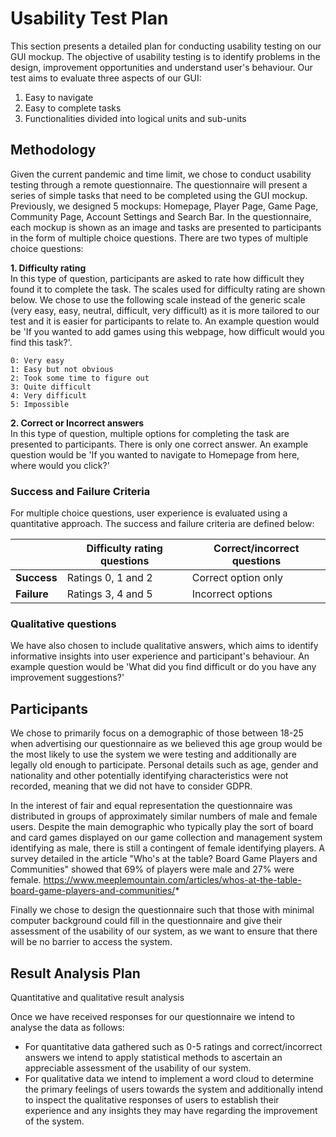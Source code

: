 # Usability Test Plan
This section presents a detailed plan for conducting usability testing on our GUI mockup. 
The objective of usability testing is to identify problems in the design, improvement opportunities and understand user's behaviour.
Our test aims to evaluate three aspects of our GUI: <br>
1. Easy to navigate 
2. Easy to complete tasks
3. Functionalities divided into logical units and sub-units

## Methodology
Given the current pandemic and time limit, we chose to conduct usability testing through a remote questionnaire.
The questionnaire will present a series of simple tasks that need to be completed using the GUI mockup.
Previously, we designed 5 mockups: Homepage, Player Page, Game Page, Community Page, Account Settings and Search Bar.
In the questionnaire, each mockup is shown as an image and tasks are presented to participants in the form of multiple choice questions.
There are two types of multiple choice questions: <br>

**1. Difficulty rating** <br>
In this type of question, participants are asked to rate how difficult they found it to complete the task.
The scales used for difficulty rating are shown below. 
We chose to use the following scale instead of the generic scale (very easy, easy, neutral, difficult, very difficult) 
as it is more tailored to our test and it is easier for participants to relate to. An example question would be 'If you wanted to add games using this webpage, how difficult would you find this task?'. 

    0: Very easy
    1: Easy but not obvious
    2: Took some time to figure out
    3: Quite difficult
    4: Very difficult
    5: Impossible

**2. Correct or Incorrect answers** <br>
In this type of question, multiple options for completing the task are presented to participants. There is only one correct answer. An example question would be 'If you wanted to navigate to Homepage from here, where would you click?'

### Success and Failure Criteria  
For multiple choice questions, user experience is evaluated using a quantitative approach. The success and failure criteria are defined below:

| |**Difficulty rating questions** | **Correct/incorrect questions** |
| ------ | ------ | ------ |
|**Success**|Ratings 0, 1 and 2|Correct option only|
|**Failure**|Ratings 3, 4 and 5|Incorrect options| 

### Qualitative questions 
We have also chosen to include qualitative answers, which aims to identify informative insights into user experience and participant's behaviour.
An example question would be 'What did you find difficult or do you have any improvement suggestions?'


## Participants 
We chose to primarily focus on a demographic of those between 18-25 when advertising our questionnaire as we believed this age group would be the most 
likely to use the system we were testing and additionally are legally old enough to participate. Personal details such as age, gender and nationality 
and other potentially identifying characteristics were not recorded, meaning that we did not have to consider GDPR. 

In the interest of fair and equal representation the questionnaire was distributed in groups of approximately similar numbers of male and female users. 
Despite the main demographic who typically play the sort of board and card games displayed on our game collection and management system identifying as male, 
there is still a contingent of female identifying players. A survey detailed in the article "Who's at the table? Board Game Players and Communities" showed 
that 69% of players were male and 27% were female. https://www.meeplemountain.com/articles/whos-at-the-table-board-game-players-and-communities/*

Finally we chose to design the questionnaire such that those with minimal computer background could fill in the questionnaire and give their assessment
of the usability of our system, as we want to ensure that there will be no barrier to access the system.

## Result Analysis Plan 
Quantitative and qualitative result analysis 

Once we have received responses for our questionnaire we intend to analyse the data as follows:

* For quantitative data gathered such as 0-5 ratings and correct/incorrect answers we intend to apply statistical methods to ascertain an appreciable assessment of the usability of our system.
* For qualitative data we intend to implement a word cloud to determine the primary feelings of users towards the system and additionally intend to inspect the qualitative responses of users to establish their experience and any insights they may have regarding the improvement of the system.